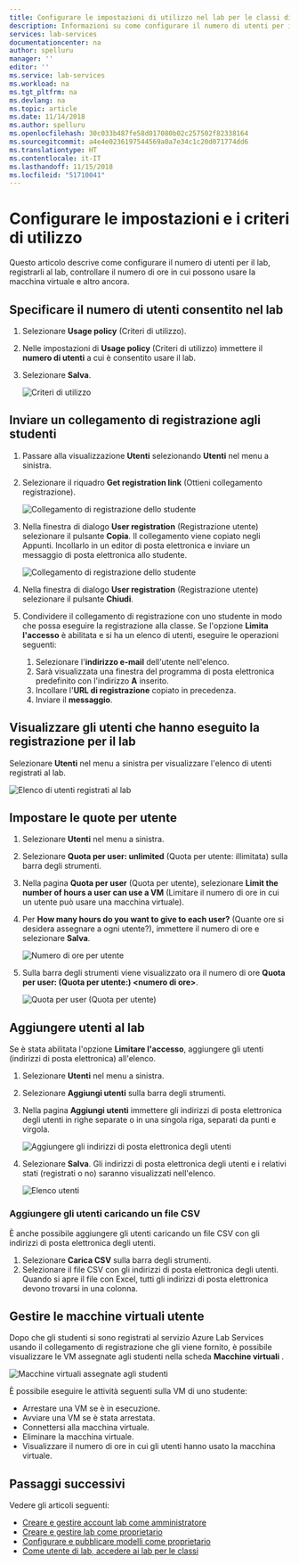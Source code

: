 ```yaml
---
title: Configurare le impostazioni di utilizzo nel lab per le classi di Azure Lab Services | Microsoft Docs
description: Informazioni su come configurare il numero di utenti per il lab, registrarli al lab, controllare il numero di ore in cui possono usare la macchina virtuale e altro ancora.
services: lab-services
documentationcenter: na
author: spelluru
manager: ''
editor: ''
ms.service: lab-services
ms.workload: na
ms.tgt_pltfrm: na
ms.devlang: na
ms.topic: article
ms.date: 11/14/2018
ms.author: spelluru
ms.openlocfilehash: 30c033b487fe58d017080b02c257502f82338164
ms.sourcegitcommit: a4e4e0236197544569a0a7e34c1c20d071774dd6
ms.translationtype: HT
ms.contentlocale: it-IT
ms.lasthandoff: 11/15/2018
ms.locfileid: "51710041"
---
```

# <a name="configure-usage-settings-and-policies"></a>Configurare le impostazioni e i criteri di utilizzo
Questo articolo descrive come configurare il numero di utenti per il lab, registrarli al lab, controllare il numero di ore in cui possono usare la macchina virtuale e altro ancora. 


## <a name="specify-the-number-of-users-allowed-into-the-lab"></a>Specificare il numero di utenti consentito nel lab

1. Selezionare **Usage policy** (Criteri di utilizzo). 
2. Nelle impostazioni di **Usage policy** (Criteri di utilizzo) immettere il **numero di utenti** a cui è consentito usare il lab.
3. Selezionare **Salva**. 

    ![Criteri di utilizzo](../media/how-to-manage-classroom-labs/usage-policy-settings.png)

## <a name="send-registration-link-to-students"></a>Inviare un collegamento di registrazione agli studenti

1. Passare alla visualizzazione **Utenti** selezionando **Utenti** nel menu a sinistra. 
2. Selezionare il riquadro **Get registration link** (Ottieni collegamento registrazione).

    ![Collegamento di registrazione dello studente](../media/tutorial-setup-classroom-lab/dashboard-user-registration-link.png)
1. Nella finestra di dialogo **User registration** (Registrazione utente) selezionare il pulsante **Copia**. Il collegamento viene copiato negli Appunti. Incollarlo in un editor di posta elettronica e inviare un messaggio di posta elettronica allo studente. 

    ![Collegamento di registrazione dello studente](../media/tutorial-setup-classroom-lab/registration-link.png)
2. Nella finestra di dialogo **User registration** (Registrazione utente) selezionare il pulsante **Chiudi**. 
4. Condividere il collegamento di registrazione con uno studente in modo che possa eseguire la registrazione alla classe. Se l'opzione **Limita l'accesso** è abilitata e si ha un elenco di utenti, eseguire le operazioni seguenti:
    1. Selezionare l'**indirizzo e-mail** dell'utente nell'elenco. 
    2. Sarà visualizzata una finestra del programma di posta elettronica predefinito con l'indirizzo **A** inserito. 
    3. Incollare l'**URL di registrazione** copiato in precedenza. 
    4. Inviare il **messaggio**. 

## <a name="view-users-registered-with-the-lab"></a>Visualizzare gli utenti che hanno eseguito la registrazione per il lab

Selezionare **Utenti** nel menu a sinistra per visualizzare l'elenco di utenti registrati al lab. 

![Elenco di utenti registrati al lab](../media/how-to-configure-student-usage/users-list.png)

## <a name="set-quotas-per-user"></a>Impostare le quote per utente

1. Selezionare **Utenti** nel menu a sinistra.
2. Selezionare **Quota per user: unlimited** (Quota per utente: illimitata) sulla barra degli strumenti. 
3. Nella pagina **Quota per user** (Quota per utente), selezionare **Limit the number of hours a user can use a VM** (Limitare il numero di ore in cui un utente può usare una macchina virtuale). 
4. Per **How many hours do you want to give to each user?** (Quante ore si desidera assegnare a ogni utente?), immettere il numero di ore e selezionare **Salva**. 

    ![Numero di ore per utente](../media/how-to-configure-student-usage/number-of-hours-per-user.png)
5. Sulla barra degli strumenti viene visualizzato ora il numero di ore **Quota per user: (Quota per utente:) &lt;numero di ore&gt;**. 

    ![Quota per user (Quota per utente)](../media/how-to-configure-student-usage/quota-per-user.png)

## <a name="add-users-to-the-lab"></a>Aggiungere utenti al lab
Se è stata abilitata l'opzione **Limitare l'accesso**, aggiungere gli utenti (indirizzi di posta elettronica) all'elenco.

1. Selezionare **Utenti** nel menu a sinistra.
2. Selezionare **Aggiungi utenti** sulla barra degli strumenti. 
3. Nella pagina **Aggiungi utenti** immettere gli indirizzi di posta elettronica degli utenti in righe separate o in una singola riga, separati da punti e virgola. 

    ![Aggiungere gli indirizzi di posta elettronica degli utenti](../media/how-to-configure-student-usage/add-users-email-addresses.png)
4. Selezionare **Salva**. Gli indirizzi di posta elettronica degli utenti e i relativi stati (registrati o no) saranno visualizzati nell'elenco. 

    ![Elenco utenti](../media/how-to-configure-student-usage/users-list-new.png)

### <a name="add-users-by-uploading-a-csv-file"></a>Aggiungere gli utenti caricando un file CSV
È anche possibile aggiungere gli utenti caricando un file CSV con gli indirizzi di posta elettronica degli utenti.

1. Selezionare **Carica CSV** sulla barra degli strumenti.
2. Selezionare il file CSV con gli indirizzi di posta elettronica degli utenti. Quando si apre il file con Excel, tutti gli indirizzi di posta elettronica devono trovarsi in una colonna. 

## <a name="manage-user-vms"></a>Gestire le macchine virtuali utente
Dopo che gli studenti si sono registrati al servizio Azure Lab Services usando il collegamento di registrazione che gli viene fornito, è possibile visualizzare le VM assegnate agli studenti nella scheda **Macchine virtuali** . 

![Macchine virtuali assegnate agli studenti](../media/how-to-manage-classroom-labs/virtual-machines-students.png)

È possibile eseguire le attività seguenti sulla VM di uno studente: 

- Arrestare una VM se è in esecuzione. 
- Avviare una VM se è stata arrestata. 
- Connettersi alla macchina virtuale. 
- Eliminare la macchina virtuale. 
- Visualizzare il numero di ore in cui gli utenti hanno usato la macchina virtuale. 


## <a name="next-steps"></a>Passaggi successivi
Vedere gli articoli seguenti:

- [Creare e gestire account lab come amministratore](how-to-manage-lab-accounts.md)
- [Creare e gestire lab come proprietario](how-to-manage-classroom-labs.md)
- [Configurare e pubblicare modelli come proprietario](how-to-create-manage-template.md)
- [Come utente di lab, accedere ai lab per le classi](how-to-use-classroom-lab.md)
